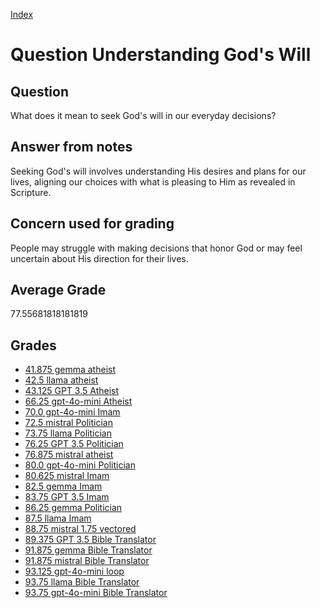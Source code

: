 
[Index](../../index.md)
# Question Understanding God's Will
## Question
What does it mean to seek God's will in our everyday decisions?

## Answer from notes
Seeking God's will involves understanding His desires and plans for our lives, aligning our choices with what is pleasing to Him as revealed in Scripture.

## Concern used for grading
People may struggle with making decisions that honor God or may feel uncertain about His direction for their lives.

## Average Grade
77.55681818181819

## Grades
 * [41.875 gemma atheist](../answers/gemma_atheist/Understanding_God_s_Will.md)
 * [42.5 llama atheist](../answers/llama_atheist/Understanding_God_s_Will.md)
 * [43.125 GPT 3.5 Atheist](../answers/GPT_3.5_Atheist/Understanding_God_s_Will.md)
 * [66.25 gpt-4o-mini Atheist](../answers/gpt-4o-mini_Atheist/Understanding_God_s_Will.md)
 * [70.0 gpt-4o-mini Imam](../answers/gpt-4o-mini_Imam/Understanding_God_s_Will.md)
 * [72.5 mistral Politician](../answers/mistral_Politician/Understanding_God_s_Will.md)
 * [73.75 llama Politician](../answers/llama_Politician/Understanding_God_s_Will.md)
 * [76.25 GPT 3.5 Politician](../answers/GPT_3.5_Politician/Understanding_God_s_Will.md)
 * [76.875 mistral atheist](../answers/mistral_atheist/Understanding_God_s_Will.md)
 * [80.0 gpt-4o-mini Politician](../answers/gpt-4o-mini_Politician/Understanding_God_s_Will.md)
 * [80.625 mistral Imam](../answers/mistral_Imam/Understanding_God_s_Will.md)
 * [82.5 gemma Imam](../answers/gemma_Imam/Understanding_God_s_Will.md)
 * [83.75 GPT 3.5 Imam](../answers/GPT_3.5_Imam/Understanding_God_s_Will.md)
 * [86.25 gemma Politician](../answers/gemma_Politician/Understanding_God_s_Will.md)
 * [87.5 llama Imam](../answers/llama_Imam/Understanding_God_s_Will.md)
 * [88.75 mistral 1.75 vectored](../answers/mistral_1.75_vectored/Understanding_God_s_Will.md)
 * [89.375 GPT 3.5 Bible Translator](../answers/GPT_3.5_Bible_Translator/Understanding_God_s_Will.md)
 * [91.875 gemma Bible Translator](../answers/gemma_Bible_Translator/Understanding_God_s_Will.md)
 * [91.875 mistral Bible Translator](../answers/mistral_Bible_Translator/Understanding_God_s_Will.md)
 * [93.125 gpt-4o-mini loop](../answers/gpt-4o-mini_loop/Understanding_God_s_Will.md)
 * [93.75 llama Bible Translator](../answers/llama_Bible_Translator/Understanding_God_s_Will.md)
 * [93.75 gpt-4o-mini Bible Translator](../answers/gpt-4o-mini_Bible_Translator/Understanding_God_s_Will.md)
